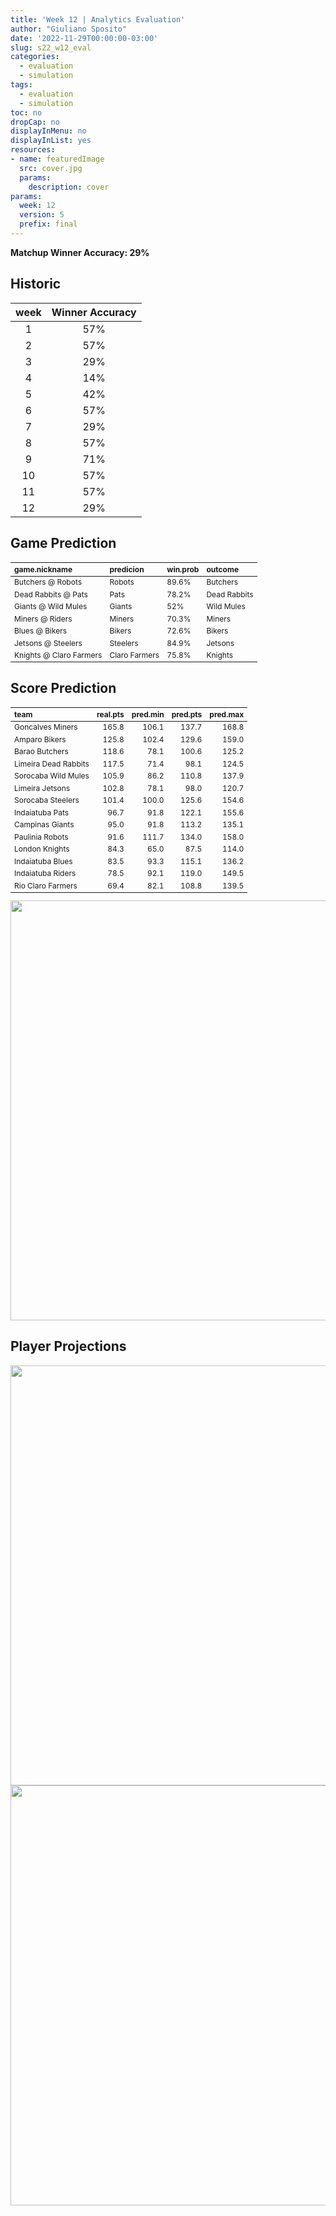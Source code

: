 ```yaml
---
title: 'Week 12 | Analytics Evaluation'
author: "Giuliano Sposito"
date: '2022-11-29T00:00:00-03:00'
slug: s22_w12_eval
categories:
  - evaluation
  - simulation
tags:
  - evaluation
  - simulation
toc: no
dropCap: no
displayInMenu: no
displayInList: yes
resources:
- name: featuredImage
  src: cover.jpg
  params:
    description: cover
params:
  week: 12
  version: 5
  prefix: final
---
```

<script src="{{< blogdown/postref >}}index_files/kePrint/kePrint.js"></script>
<link href="{{< blogdown/postref >}}index_files/lightable/lightable.css" rel="stylesheet" />
<script src="{{< blogdown/postref >}}index_files/kePrint/kePrint.js"></script>
<link href="{{< blogdown/postref >}}index_files/lightable/lightable.css" rel="stylesheet" />

**Matchup Winner Accuracy: 29%**

<!--more-->

## Historic

| week | Winner Accuracy |
|:----:|:---------------:|
| 1    |       57%       |
| 2    |       57%       |
| 3    |       29%       |
| 4    |       14%       |
| 5    |       42%       |
| 6    |       57%       |
| 7    |       29%       |
| 8    |       57%       |
| 9    |       71%       |
| 10   |       57%       |
| 11   |       57%       |
| 12   |       29%       |







## Game Prediction

<table class="table" style="font-size: 12px; margin-left: auto; margin-right: auto;">
 <thead>
  <tr>
   <th style="text-align:left;"> game.nickname </th>
   <th style="text-align:left;"> predicion </th>
   <th style="text-align:left;"> win.prob </th>
   <th style="text-align:left;"> outcome </th>
  </tr>
 </thead>
<tbody>
  <tr>
   <td style="text-align:left;"> Butchers @ Robots </td>
   <td style="text-align:left;"> Robots </td>
   <td style="text-align:left;"> 89.6% </td>
   <td style="text-align:left;"> Butchers </td>
  </tr>
  <tr>
   <td style="text-align:left;"> Dead Rabbits @ Pats </td>
   <td style="text-align:left;"> Pats </td>
   <td style="text-align:left;"> 78.2% </td>
   <td style="text-align:left;"> Dead Rabbits </td>
  </tr>
  <tr>
   <td style="text-align:left;"> Giants @ Wild Mules </td>
   <td style="text-align:left;"> Giants </td>
   <td style="text-align:left;"> 52% </td>
   <td style="text-align:left;"> Wild Mules </td>
  </tr>
  <tr>
   <td style="text-align:left;"> Miners @ Riders </td>
   <td style="text-align:left;"> Miners </td>
   <td style="text-align:left;"> 70.3% </td>
   <td style="text-align:left;"> Miners </td>
  </tr>
  <tr>
   <td style="text-align:left;"> Blues @ Bikers </td>
   <td style="text-align:left;"> Bikers </td>
   <td style="text-align:left;"> 72.6% </td>
   <td style="text-align:left;"> Bikers </td>
  </tr>
  <tr>
   <td style="text-align:left;"> Jetsons @ Steelers </td>
   <td style="text-align:left;"> Steelers </td>
   <td style="text-align:left;"> 84.9% </td>
   <td style="text-align:left;"> Jetsons </td>
  </tr>
  <tr>
   <td style="text-align:left;"> Knights @ Claro Farmers </td>
   <td style="text-align:left;"> Claro Farmers </td>
   <td style="text-align:left;"> 75.8% </td>
   <td style="text-align:left;"> Knights </td>
  </tr>
</tbody>
</table>


## Score Prediction

<table class="table" style="font-size: 12px; margin-left: auto; margin-right: auto;">
 <thead>
  <tr>
   <th style="text-align:left;"> team </th>
   <th style="text-align:right;"> real.pts </th>
   <th style="text-align:right;"> pred.min </th>
   <th style="text-align:right;"> pred.pts </th>
   <th style="text-align:right;"> pred.max </th>
  </tr>
 </thead>
<tbody>
  <tr>
   <td style="text-align:left;"> Goncalves Miners </td>
   <td style="text-align:right;"> 165.8 </td>
   <td style="text-align:right;"> 106.1 </td>
   <td style="text-align:right;"> 137.7 </td>
   <td style="text-align:right;"> 168.8 </td>
  </tr>
  <tr>
   <td style="text-align:left;"> Amparo Bikers </td>
   <td style="text-align:right;"> 125.8 </td>
   <td style="text-align:right;"> 102.4 </td>
   <td style="text-align:right;"> 129.6 </td>
   <td style="text-align:right;"> 159.0 </td>
  </tr>
  <tr>
   <td style="text-align:left;"> Barao Butchers </td>
   <td style="text-align:right;"> 118.6 </td>
   <td style="text-align:right;"> 78.1 </td>
   <td style="text-align:right;"> 100.6 </td>
   <td style="text-align:right;"> 125.2 </td>
  </tr>
  <tr>
   <td style="text-align:left;"> Limeira Dead Rabbits </td>
   <td style="text-align:right;"> 117.5 </td>
   <td style="text-align:right;"> 71.4 </td>
   <td style="text-align:right;"> 98.1 </td>
   <td style="text-align:right;"> 124.5 </td>
  </tr>
  <tr>
   <td style="text-align:left;"> Sorocaba Wild Mules </td>
   <td style="text-align:right;"> 105.9 </td>
   <td style="text-align:right;"> 86.2 </td>
   <td style="text-align:right;"> 110.8 </td>
   <td style="text-align:right;"> 137.9 </td>
  </tr>
  <tr>
   <td style="text-align:left;"> Limeira Jetsons </td>
   <td style="text-align:right;"> 102.8 </td>
   <td style="text-align:right;"> 78.1 </td>
   <td style="text-align:right;"> 98.0 </td>
   <td style="text-align:right;"> 120.7 </td>
  </tr>
  <tr>
   <td style="text-align:left;"> Sorocaba Steelers </td>
   <td style="text-align:right;"> 101.4 </td>
   <td style="text-align:right;"> 100.0 </td>
   <td style="text-align:right;"> 125.6 </td>
   <td style="text-align:right;"> 154.6 </td>
  </tr>
  <tr>
   <td style="text-align:left;"> Indaiatuba Pats </td>
   <td style="text-align:right;"> 96.7 </td>
   <td style="text-align:right;"> 91.8 </td>
   <td style="text-align:right;"> 122.1 </td>
   <td style="text-align:right;"> 155.6 </td>
  </tr>
  <tr>
   <td style="text-align:left;"> Campinas Giants </td>
   <td style="text-align:right;"> 95.0 </td>
   <td style="text-align:right;"> 91.8 </td>
   <td style="text-align:right;"> 113.2 </td>
   <td style="text-align:right;"> 135.1 </td>
  </tr>
  <tr>
   <td style="text-align:left;"> Paulinia Robots </td>
   <td style="text-align:right;"> 91.6 </td>
   <td style="text-align:right;"> 111.7 </td>
   <td style="text-align:right;"> 134.0 </td>
   <td style="text-align:right;"> 158.0 </td>
  </tr>
  <tr>
   <td style="text-align:left;"> London Knights </td>
   <td style="text-align:right;"> 84.3 </td>
   <td style="text-align:right;"> 65.0 </td>
   <td style="text-align:right;"> 87.5 </td>
   <td style="text-align:right;"> 114.0 </td>
  </tr>
  <tr>
   <td style="text-align:left;"> Indaiatuba Blues </td>
   <td style="text-align:right;"> 83.5 </td>
   <td style="text-align:right;"> 93.3 </td>
   <td style="text-align:right;"> 115.1 </td>
   <td style="text-align:right;"> 136.2 </td>
  </tr>
  <tr>
   <td style="text-align:left;"> Indaiatuba Riders </td>
   <td style="text-align:right;"> 78.5 </td>
   <td style="text-align:right;"> 92.1 </td>
   <td style="text-align:right;"> 119.0 </td>
   <td style="text-align:right;"> 149.5 </td>
  </tr>
  <tr>
   <td style="text-align:left;"> Rio Claro Farmers </td>
   <td style="text-align:right;"> 69.4 </td>
   <td style="text-align:right;"> 82.1 </td>
   <td style="text-align:right;"> 108.8 </td>
   <td style="text-align:right;"> 139.5 </td>
  </tr>
</tbody>
</table>


<img src="{{< blogdown/postref >}}index_files/figure-html/scoreChart-1.png" width="672" />

## Player Projections

<img src="{{< blogdown/postref >}}index_files/figure-html/pointsProj-1.png" width="672" />

<img src="{{< blogdown/postref >}}index_files/figure-html/projErrors-1.png" width="672" />

